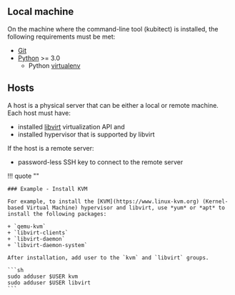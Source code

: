 ## Local machine

On the machine where the command-line tool (kubitect) is installed, the following requirements must be met:

+ [Git](https://git-scm.com/)
+ [Python](https://www.python.org/) >= 3.0
  - Python [virtualenv](https://virtualenv.pypa.io/en/latest/index.html)

## Hosts

A host is a physical server that can be either a local or remote machine.
Each host must have:

+ installed [libvirt](https://libvirt.org/) virtualization API and
+ installed hypervisor that is supported by libvirt

If the host is a remote server:

+ password-less SSH key to connect to the remote server

!!! quote ""

    ### Example - Install KVM

    For example, to install the [KVM](https://www.linux-kvm.org) (Kernel-based Virtual Machine) hypervisor and libvirt, use *yum* or *apt* to install the following packages:

    + `qemu-kvm`
    + `libvirt-clients`
    + `libvirt-daemon`
    + `libvirt-daemon-system`

    After installation, add user to the `kvm` and `libvirt` groups.

    ```sh
    sudo adduser $USER kvm
    sudo adduser $USER libvirt
    ```
